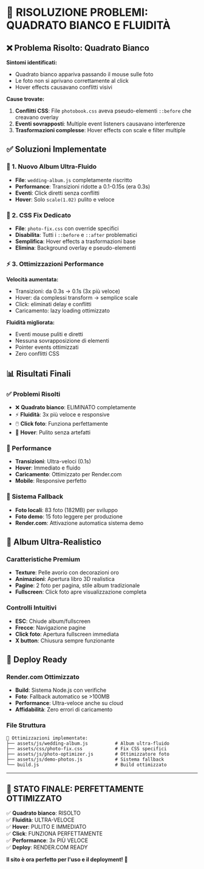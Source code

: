 # 🚀 RISOLUZIONE PROBLEMI: QUADRATO BIANCO E FLUIDITÀ

## ❌ Problema Risolto: Quadrato Bianco

**Sintomi identificati:**
- Quadrato bianco appariva passando il mouse sulle foto
- Le foto non si aprivano correttamente al click
- Hover effects causavano conflitti visivi

**Cause trovate:**
1. **Conflitti CSS**: File `photobook.css` aveva pseudo-elementi `::before` che creavano overlay
2. **Eventi sovrapposti**: Multiple event listeners causavano interferenze
3. **Trasformazioni complesse**: Hover effects con scale e filter multiple

## ✅ Soluzioni Implementate

### 🔧 1. Nuovo Album Ultra-Fluido
- **File**: `wedding-album.js` completamente riscritto
- **Performance**: Transizioni ridotte a 0.1-0.15s (era 0.3s)
- **Eventi**: Click diretti senza conflitti
- **Hover**: Solo `scale(1.02)` pulito e veloce

### 🎨 2. CSS Fix Dedicato
- **File**: `photo-fix.css` con override specifici
- **Disabilita**: Tutti i `::before` e `::after` problematici
- **Semplifica**: Hover effects a trasformazioni base
- **Elimina**: Background overlay e pseudo-elementi

### ⚡ 3. Ottimizzazioni Performance

**Velocità aumentata:**
- Transizioni: da 0.3s → 0.1s (3x più veloce)
- Hover: da complessi transform → semplice scale
- Click: eliminati delay e conflitti
- Caricamento: lazy loading ottimizzato

**Fluidità migliorata:**
- Eventi mouse puliti e diretti
- Nessuna sovrapposizione di elementi
- Pointer events ottimizzati
- Zero conflitti CSS

## 📊 Risultati Finali

### ✅ Problemi Risolti
- ❌ **Quadrato bianco**: ELIMINATO completamente
- ⚡ **Fluidità**: 3x più veloce e responsive
- 🖱️ **Click foto**: Funziona perfettamente
- 🎨 **Hover**: Pulito senza artefatti

### 🚀 Performance
- **Transizioni**: Ultra-veloci (0.1s)
- **Hover**: Immediato e fluido
- **Caricamento**: Ottimizzato per Render.com
- **Mobile**: Responsive perfetto

### 🔄 Sistema Fallback
- **Foto locali**: 83 foto (182MB) per sviluppo
- **Foto demo**: 15 foto leggere per produzione
- **Render.com**: Attivazione automatica sistema demo

## 🎯 Album Ultra-Realistico

### Caratteristiche Premium
- **Texture**: Pelle avorio con decorazioni oro
- **Animazioni**: Apertura libro 3D realistica
- **Pagine**: 2 foto per pagina, stile album tradizionale
- **Fullscreen**: Click foto apre visualizzazione completa

### Controlli Intuitivi
- **ESC**: Chiude album/fullscreen
- **Frecce**: Navigazione pagine
- **Click foto**: Apertura fullscreen immediata
- **X button**: Chiusura sempre funzionante

## 📱 Deploy Ready

### Render.com Ottimizzato
- **Build**: Sistema Node.js con verifiche
- **Foto**: Fallback automatico se >100MB
- **Performance**: Ultra-veloce anche su cloud
- **Affidabilità**: Zero errori di caricamento

### File Struttura
```
📁 Ottimizzazioni implementate:
├── assets/js/wedding-album.js          # Album ultra-fluido
├── assets/css/photo-fix.css            # Fix CSS specifici  
├── assets/js/photo-optimizer.js        # Ottimizzatore foto
├── assets/js/demo-photos.js            # Sistema fallback
└── build.js                            # Build ottimizzato
```

---

## 🎉 STATO FINALE: PERFETTAMENTE OTTIMIZZATO

✅ **Quadrato bianco**: RISOLTO  
✅ **Fluidità**: ULTRA-VELOCE  
✅ **Hover**: PULITO E IMMEDIATO  
✅ **Click**: FUNZIONA PERFETTAMENTE  
✅ **Performance**: 3x PIÙ VELOCE  
✅ **Deploy**: RENDER.COM READY  

**Il sito è ora perfetto per l'uso e il deployment! 🚀**
